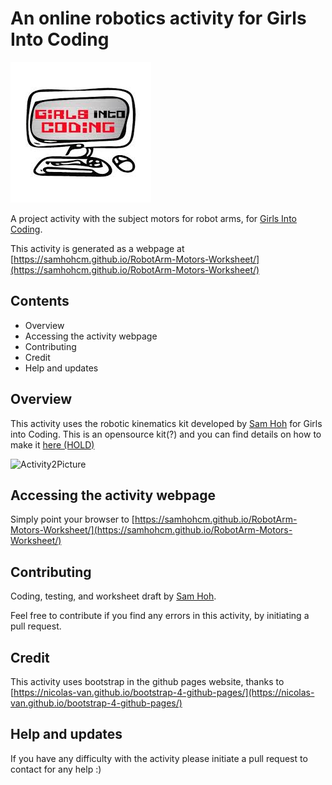 # An online robotics activity for Girls Into Coding

[![logoPicture](images/girlsIntoCodingLogo.jpg)](https://www.girlsintocoding.com/)

A project activity with the subject motors for robot arms, for [Girls Into Coding](https://www.girlsintocoding.com/).

This activity is generated as a webpage at [https://samhohcm.github.io/RobotArm-Motors-Worksheet/](https://samhohcm.github.io/RobotArm-Motors-Worksheet/)

## Contents

- Overview
- Accessing the activity webpage
- Contributing
- Credit
- Help and updates

## Overview

This activity uses the robotic kinematics kit developed by [Sam Hoh](https://github.com/samhohcm) for Girls into Coding. This is an opensource kit(?) and you can find details on how to make it [here (HOLD)]("")

![Activity2Picture](images/assembly1/img31.png)

## Accessing the activity webpage

Simply point your browser to [https://samhohcm.github.io/RobotArm-Motors-Worksheet/](https://samhohcm.github.io/RobotArm-Motors-Worksheet/)

## Contributing

Coding, testing, and worksheet draft by [Sam Hoh](https://github.com/samhohcm).

Feel free to contribute if you find any errors in this activity, by initiating a pull request.

## Credit

This activity uses bootstrap in the github pages website, thanks to [https://nicolas-van.github.io/bootstrap-4-github-pages/](https://nicolas-van.github.io/bootstrap-4-github-pages/)

## Help and updates

If you have any difficulty with the activity please initiate a pull request to contact for any help :)
